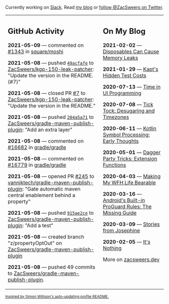Currently working on [Slack](https://slack.com/). Read [my blog](https://zacsweers.dev/) or [follow @ZacSweers on Twitter](https://twitter.com/ZacSweers).

<table><tr><td valign="top" width="60%">

## GitHub Activity
<!-- githubActivity starts -->
**2021-05-09** — commented on [#1343](https://github.com/square/moshi/pull/1343#issuecomment-835664848) in [square/moshi](https://api.github.com/repos/square/moshi)

**2021-05-08** — pushed [`49acfafe`](https://github.com/ZacSweers/kgp-150-leak-patcher/commit/49acfafee06a90727d2795839c84b381bb8fa3bc) to [ZacSweers/kgp-150-leak-patcher](https://api.github.com/repos/ZacSweers/kgp-150-leak-patcher): "Update the version in the README. (#7)"

**2021-05-08** — closed PR [#7](https://api.github.com/repos/ZacSweers/kgp-150-leak-patcher/pulls/7) to [ZacSweers/kgp-150-leak-patcher](https://api.github.com/repos/ZacSweers/kgp-150-leak-patcher): "Update the version in the README."

**2021-05-08** — pushed [`204a5a71`](https://github.com/ZacSweers/gradle-maven-publish-plugin/commit/204a5a7156cfd819064e9bdbff31bfba4919b7f4) to [ZacSweers/gradle-maven-publish-plugin](https://api.github.com/repos/ZacSweers/gradle-maven-publish-plugin): "Add an extra layer"

**2021-05-08** — commented on [#16682](https://github.com/gradle/gradle/issues/16682#issuecomment-835468400) in [gradle/gradle](https://api.github.com/repos/gradle/gradle)

**2021-05-08** — commented on [#16779](https://github.com/gradle/gradle/issues/16779#issuecomment-835468280) in [gradle/gradle](https://api.github.com/repos/gradle/gradle)

**2021-05-08** — opened PR [#245](https://api.github.com/repos/vanniktech/gradle-maven-publish-plugin/pulls/245) to [vanniktech/gradle-maven-publish-plugin](https://api.github.com/repos/vanniktech/gradle-maven-publish-plugin): "Gate automatic maven central enablement behind a property"

**2021-05-08** — pushed [`915ae2ce`](https://github.com/ZacSweers/gradle-maven-publish-plugin/commit/915ae2ced9c194c2263e2ad03433b7b1690fda3c) to [ZacSweers/gradle-maven-publish-plugin](https://api.github.com/repos/ZacSweers/gradle-maven-publish-plugin): "Add a test"

**2021-05-08** — created branch "z/propertyOptOut" on [ZacSweers/gradle-maven-publish-plugin](https://api.github.com/repos/ZacSweers/gradle-maven-publish-plugin)

**2021-05-08** — pushed 49 commits to [ZacSweers/gradle-maven-publish-plugin](https://api.github.com/repos/ZacSweers/gradle-maven-publish-plugin).
<!-- githubActivity ends -->
</td><td valign="top" width="40%">

## On My Blog
<!-- blog starts -->
**2021-02-02** — [Disposables Can Cause Memory Leaks](https://www.zacsweers.dev/disposables-can-cause-memory-leaks/)

**2021-01-29** — [Kapt's Hidden Test Costs](https://www.zacsweers.dev/kapts-hidden-test-costs/)

**2020-07-13** — [Time in UI Programming](https://www.zacsweers.dev/time-in-ui/)

**2020-07-08** — [Tick Tock: Desugaring and Timezones](https://www.zacsweers.dev/ticktock-desugaring-timezones/)

**2020-06-11** — [Kotlin Symbol Processing: Early Thoughts](https://www.zacsweers.dev/kotlin-symbol-processor-early-thoughts/)

**2020-05-01** — [Dagger Party Tricks: Extension Functions](https://www.zacsweers.dev/dagger-party-tricks-extension-functions/)

**2020-04-03** — [Making My WFH Life Bearable](https://www.zacsweers.dev/making-wfh-life-bearable/)

**2020-03-16** — [Android's Built-in ProGuard Rules: The Missing Guide](https://www.zacsweers.dev/android-proguard-rules/)

**2020-03-09** — [Stories from Josephine](https://www.zacsweers.dev/stories-from-josephine/)

**2020-02-05** — [It's Nothing](https://www.zacsweers.dev/its-nothing/)
<!-- blog ends -->
More on [zacsweers.dev](https://zacsweers.dev/)
</td></tr></table>

<sub><a href="https://simonwillison.net/2020/Jul/10/self-updating-profile-readme/">Inspired by Simon Willison's auto-updating profile README.</a></sub>